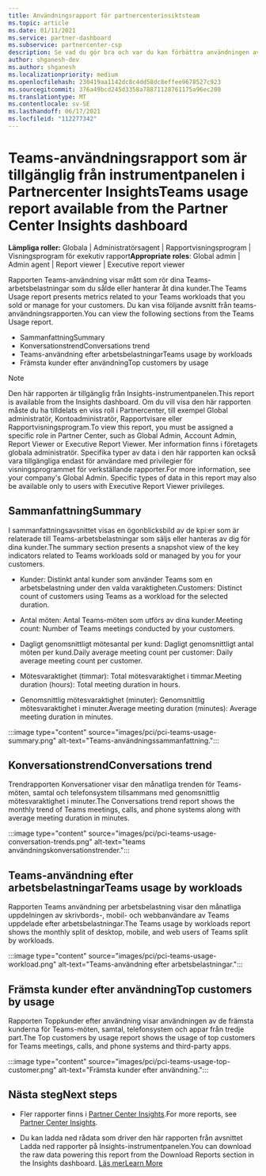 ```yaml
---
title: Användningsrapport för partnercenterinsiktsteam
ms.topic: article
ms.date: 01/11/2021
ms.service: partner-dashboard
ms.subservice: partnercenter-csp
description: Se vad du gör bra och var du kan förbättra användningen av Teams-prenumerationer som du säljer eller hanterar åt dina kunder.
author: shganesh-dev
ms.author: shganesh
ms.localizationpriority: medium
ms.openlocfilehash: 230419aa1142dc8c4dd58dc8effee9678527c923
ms.sourcegitcommit: 376a49bcd245d3358a78871128761175a96ec200
ms.translationtype: MT
ms.contentlocale: sv-SE
ms.lasthandoff: 06/17/2021
ms.locfileid: "112277342"
---
```

# <a name="teams-usage-report-available-from-the-partner-center-insights-dashboard"></a><span data-ttu-id="2439d-103">Teams-användningsrapport som är tillgänglig från instrumentpanelen i Partnercenter Insights</span><span class="sxs-lookup"><span data-stu-id="2439d-103">Teams usage report available from the Partner Center Insights dashboard</span></span>

<span data-ttu-id="2439d-104">**Lämpliga roller:** Globala | Administratörsagent | Rapportvisningsprogram | Visningsprogram för exekutiv rapport</span><span class="sxs-lookup"><span data-stu-id="2439d-104">**Appropriate roles**: Global admin | Admin agent | Report viewer | Executive report viewer</span></span>

<span data-ttu-id="2439d-105">Rapporten Teams-användning visar mått som rör dina Teams-arbetsbelastningar som du sålde eller hanterar åt dina kunder.</span><span class="sxs-lookup"><span data-stu-id="2439d-105">The Teams Usage report presents metrics related to your Teams workloads that you sold or manage for your customers.</span></span> <span data-ttu-id="2439d-106">Du kan visa följande avsnitt från teams-användningsrapporten.</span><span class="sxs-lookup"><span data-stu-id="2439d-106">You can view the following sections from the Teams Usage report.</span></span>

- <span data-ttu-id="2439d-107">Sammanfattning</span><span class="sxs-lookup"><span data-stu-id="2439d-107">Summary</span></span>
- <span data-ttu-id="2439d-108">Konversationstrend</span><span class="sxs-lookup"><span data-stu-id="2439d-108">Conversations trend</span></span>
- <span data-ttu-id="2439d-109">Teams-användning efter arbetsbelastningar</span><span class="sxs-lookup"><span data-stu-id="2439d-109">Teams usage by workloads</span></span>
- <span data-ttu-id="2439d-110">Främsta kunder efter användning</span><span class="sxs-lookup"><span data-stu-id="2439d-110">Top customers by usage</span></span>

 > [!NOTE]
 > <span data-ttu-id="2439d-111">Den här rapporten är tillgänglig från Insights-instrumentpanelen.</span><span class="sxs-lookup"><span data-stu-id="2439d-111">This report is available from the Insights dashboard.</span></span> <span data-ttu-id="2439d-112">Om du vill visa den här rapporten måste du ha tilldelats en viss roll i Partnercenter, till exempel Global administratör, Kontoadministratör, Rapportvisare eller Rapportvisningsprogram.</span><span class="sxs-lookup"><span data-stu-id="2439d-112">To view this report, you must be assigned a specific role in Partner Center, such as Global Admin, Account Admin, Report Viewer or Executive Report Viewer.</span></span> <span data-ttu-id="2439d-113">Mer information finns i företagets globala administratör. Specifika typer av data i den här rapporten kan också vara tillgängliga endast för användare med privilegier för visningsprogrammet för verkställande rapporter.</span><span class="sxs-lookup"><span data-stu-id="2439d-113">For more information, see your company's Global Admin. Specific types of data in this report may also be available only to users with Executive Report Viewer privileges.</span></span>

## <a name="summary"></a><span data-ttu-id="2439d-114">Sammanfattning</span><span class="sxs-lookup"><span data-stu-id="2439d-114">Summary</span></span>

<span data-ttu-id="2439d-115">I sammanfattningsavsnittet visas en ögonblicksbild av de kpi:er som är relaterade till Teams-arbetsbelastningar som säljs eller hanteras av dig för dina kunder.</span><span class="sxs-lookup"><span data-stu-id="2439d-115">The summary section presents a snapshot view of the key indicators related to Teams workloads sold or managed by you for your customers.</span></span>  

- <span data-ttu-id="2439d-116">Kunder: Distinkt antal kunder som använder Teams som en arbetsbelastning under den valda varaktigheten.</span><span class="sxs-lookup"><span data-stu-id="2439d-116">Customers: Distinct count of customers using Teams as a workload for the selected duration.</span></span>

- <span data-ttu-id="2439d-117">Antal möten: Antal Teams-möten som utförs av dina kunder.</span><span class="sxs-lookup"><span data-stu-id="2439d-117">Meeting count: Number of Teams meetings conducted by your customers.</span></span>

- <span data-ttu-id="2439d-118">Dagligt genomsnittligt mötesantal per kund: Dagligt genomsnittligt antal möten per kund.</span><span class="sxs-lookup"><span data-stu-id="2439d-118">Daily average meeting count per customer: Daily average meeting count per customer.</span></span> 

- <span data-ttu-id="2439d-119">Mötesvaraktighet (timmar): Total mötesvaraktighet i timmar.</span><span class="sxs-lookup"><span data-stu-id="2439d-119">Meeting duration (hours): Total meeting duration in hours.</span></span> 

- <span data-ttu-id="2439d-120">Genomsnittlig mötesvaraktighet (minuter): Genomsnittlig mötesvaraktighet i minuter.</span><span class="sxs-lookup"><span data-stu-id="2439d-120">Average meeting duration (minutes): Average meeting duration in minutes.</span></span> 

:::image type="content" source="images/pci/pci-teams-usage-summary.png" alt-text="Teams-användningssammanfattning.":::

## <a name="conversations-trend"></a><span data-ttu-id="2439d-122">Konversationstrend</span><span class="sxs-lookup"><span data-stu-id="2439d-122">Conversations trend</span></span>

<span data-ttu-id="2439d-123">Trendrapporten Konversationer visar den månatliga trenden för Teams-möten, samtal och telefonsystem tillsammans med genomsnittlig mötesvaraktighet i minuter.</span><span class="sxs-lookup"><span data-stu-id="2439d-123">The Conversations trend report shows the monthly trend of Teams meetings, calls, and phone systems along with average meeting duration in minutes.</span></span>

:::image type="content" source="images/pci/pci-teams-usage-conversation-trends.png" alt-text="teams användningskonversationstrender.":::

## <a name="teams-usage-by-workloads"></a><span data-ttu-id="2439d-125">Teams-användning efter arbetsbelastningar</span><span class="sxs-lookup"><span data-stu-id="2439d-125">Teams usage by workloads</span></span>

<span data-ttu-id="2439d-126">Rapporten Teams användning per arbetsbelastning visar den månatliga uppdelningen av skrivbords-, mobil- och webbanvändare av Teams uppdelade efter arbetsbelastningar.</span><span class="sxs-lookup"><span data-stu-id="2439d-126">The Teams usage by workloads report shows the monthly split of desktop, mobile, and web users of Teams split by workloads.</span></span>

:::image type="content" source="images/pci/pci-teams-usage-workload.png" alt-text="Teams-användning efter arbetsbelastningar.":::

## <a name="top-customers-by-usage"></a><span data-ttu-id="2439d-128">Främsta kunder efter användning</span><span class="sxs-lookup"><span data-stu-id="2439d-128">Top customers by usage</span></span>

<span data-ttu-id="2439d-129">Rapporten Toppkunder efter användning visar användningen av de främsta kunderna för Teams-möten, samtal, telefonsystem och appar från tredje part.</span><span class="sxs-lookup"><span data-stu-id="2439d-129">The Top customers by usage report shows the usage of top customers for Teams meetings, calls, and phone systems and third-party apps.</span></span>

:::image type="content" source="images/pci/pci-teams-usage-top-customer.png" alt-text="Främsta kunder efter användning.":::

## <a name="next-steps"></a><span data-ttu-id="2439d-131">Nästa steg</span><span class="sxs-lookup"><span data-stu-id="2439d-131">Next steps</span></span>

- <span data-ttu-id="2439d-132">Fler rapporter finns i [Partner Center Insights](partner-center-insights.md).</span><span class="sxs-lookup"><span data-stu-id="2439d-132">For more reports, see [Partner Center Insights](partner-center-insights.md).</span></span>

- <span data-ttu-id="2439d-133">Du kan ladda ned rådata som driver den här rapporten från avsnittet Ladda ned rapporter på Insights-instrumentpanelen.</span><span class="sxs-lookup"><span data-stu-id="2439d-133">You can download the raw data powering this report from the Download Reports section in the Insights dashboard.</span></span> [<span data-ttu-id="2439d-134">Läs mer</span><span class="sxs-lookup"><span data-stu-id="2439d-134">Learn More</span></span>](pci-download-reports.md) 
